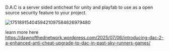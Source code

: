 D.A.C is a server sided anticheat for unity and playfab to use as a open source security feature to your project.

![1751891540459421097584626979480](https://github.com/user-attachments/assets/06c6d0d2-1e5b-4076-9c20-2e0b1c119d1a)

learn more here
https://dawnofthednetwork.wordpress.com/2025/07/06/introducing-dac-2-a-enhanced-anti-cheat-upgrade-to-dac-in-past-sky-runners-games/
